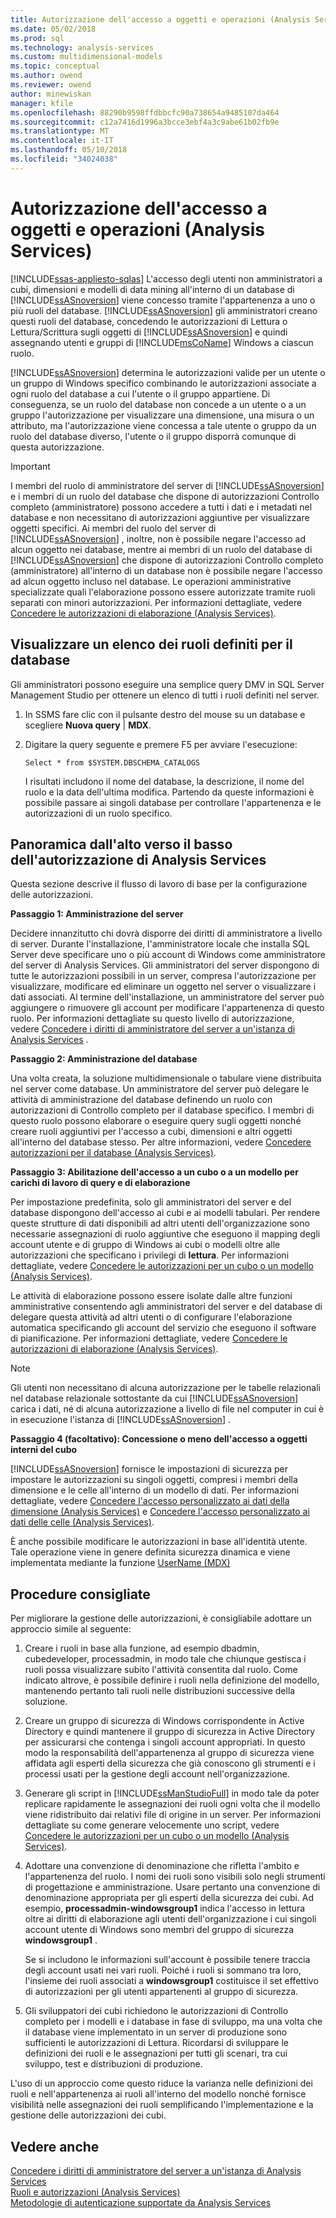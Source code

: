 ```yaml
---
title: Autorizzazione dell'accesso a oggetti e operazioni (Analysis Services) | Documenti Microsoft
ms.date: 05/02/2018
ms.prod: sql
ms.technology: analysis-services
ms.custom: multidimensional-models
ms.topic: conceptual
ms.author: owend
ms.reviewer: owend
author: minewiskan
manager: kfile
ms.openlocfilehash: 88290b9598ffdbbcfc90a738654a9485107da464
ms.sourcegitcommit: c12a7416d1996a3bcce3ebf4a3c9abe61b02fb9e
ms.translationtype: MT
ms.contentlocale: it-IT
ms.lasthandoff: 05/10/2018
ms.locfileid: "34024038"
---
```

# <a name="authorizing-access-to-objects-and-operations-analysis-services"></a>Autorizzazione dell'accesso a oggetti e operazioni (Analysis Services)
[!INCLUDE[ssas-appliesto-sqlas](../../includes/ssas-appliesto-sqlas.md)]
  L'accesso degli utenti non amministratori a cubi, dimensioni e modelli di data mining all'interno di un database di [!INCLUDE[ssASnoversion](../../includes/ssasnoversion-md.md)] viene concesso tramite l'appartenenza a uno o più ruoli del database. [!INCLUDE[ssASnoversion](../../includes/ssasnoversion-md.md)] gli amministratori creano questi ruoli del database, concedendo le autorizzazioni di Lettura o Lettura/Scrittura sugli oggetti di [!INCLUDE[ssASnoversion](../../includes/ssasnoversion-md.md)] e quindi assegnando utenti e gruppi di [!INCLUDE[msCoName](../../includes/msconame-md.md)] Windows a ciascun ruolo.  
  
 [!INCLUDE[ssASnoversion](../../includes/ssasnoversion-md.md)] determina le autorizzazioni valide per un utente o un gruppo di Windows specifico combinando le autorizzazioni associate a ogni ruolo del database a cui l'utente o il gruppo appartiene. Di conseguenza, se un ruolo del database non concede a un utente o a un gruppo l'autorizzazione per visualizzare una dimensione, una misura o un attributo, ma l'autorizzazione viene concessa a tale utente o gruppo da un ruolo del database diverso, l'utente o il gruppo disporrà comunque di questa autorizzazione.  
  
> [!IMPORTANT]  
>  I membri del ruolo di amministratore del server di [!INCLUDE[ssASnoversion](../../includes/ssasnoversion-md.md)] e i membri di un ruolo del database che dispone di autorizzazioni Controllo completo (amministratore) possono accedere a tutti i dati e i metadati nel database e non necessitano di autorizzazioni aggiuntive per visualizzare oggetti specifici. Ai membri del ruolo del server di [!INCLUDE[ssASnoversion](../../includes/ssasnoversion-md.md)] , inoltre, non è possibile negare l'accesso ad alcun oggetto nei database, mentre ai membri di un ruolo del database di [!INCLUDE[ssASnoversion](../../includes/ssasnoversion-md.md)] che dispone di autorizzazioni Controllo completo (amministratore) all'interno di un database non è possibile negare l'accesso ad alcun oggetto incluso nel database. Le operazioni amministrative specializzate quali l'elaborazione possono essere autorizzate tramite ruoli separati con minori autorizzazioni. Per informazioni dettagliate, vedere [Concedere le autorizzazioni di elaborazione &#40;Analysis Services&#41;](../../analysis-services/multidimensional-models/grant-process-permissions-analysis-services.md).  
  
## <a name="list-roles-defined-for-your-database"></a>Visualizzare un elenco dei ruoli definiti per il database  
 Gli amministratori possono eseguire una semplice query DMV in SQL Server Management Studio per ottenere un elenco di tutti i ruoli definiti nel server.  
  
1.  In SSMS fare clic con il pulsante destro del mouse su un database e scegliere **Nuova query** | **MDX**.  
  
2.  Digitare la query seguente e premere F5 per avviare l'esecuzione:  
  
    ```  
    Select * from $SYSTEM.DBSCHEMA_CATALOGS  
    ```  
  
     I risultati includono il nome del database, la descrizione, il nome del ruolo e la data dell'ultima modifica. Partendo da queste informazioni è possibile passare ai singoli database per controllare l'appartenenza e le autorizzazioni di un ruolo specifico.  
  
## <a name="top-down-overview-of-analysis-services-authorization"></a>Panoramica dall'alto verso il basso dell'autorizzazione di Analysis Services  
 Questa sezione descrive il flusso di lavoro di base per la configurazione delle autorizzazioni.  
  
 **Passaggio 1: Amministrazione del server**  
  
 Decidere innanzitutto chi dovrà disporre dei diritti di amministratore a livello di server. Durante l'installazione, l'amministratore locale che installa SQL Server deve specificare uno o più account di Windows come amministratore del server di Analysis Services. Gli amministratori del server dispongono di tutte le autorizzazioni possibili in un server, compresa l'autorizzazione per visualizzare, modificare ed eliminare un oggetto nel server o visualizzare i dati associati. Al termine dell'installazione, un amministratore del server può aggiungere o rimuovere gli account per modificare l'appartenenza di questo ruolo. Per informazioni dettagliate su questo livello di autorizzazione, vedere [Concedere i diritti di amministratore del server a un'istanza di Analysis Services](../../analysis-services/instances/grant-server-admin-rights-to-an-analysis-services-instance.md) .  
  
 **Passaggio 2: Amministrazione del database**  
  
 Una volta creata, la soluzione multidimensionale o tabulare viene distribuita nel server come database. Un amministratore del server può delegare le attività di amministrazione del database definendo un ruolo con autorizzazioni di Controllo completo per il database specifico. I membri di questo ruolo possono elaborare o eseguire query sugli oggetti nonché creare ruoli aggiuntivi per l'accesso a cubi, dimensioni e altri oggetti all'interno del database stesso. Per altre informazioni, vedere [Concedere autorizzazioni per il database &#40;Analysis Services&#41;](../../analysis-services/multidimensional-models/grant-database-permissions-analysis-services.md).  
  
 **Passaggio 3: Abilitazione dell'accesso a un cubo o a un modello per carichi di lavoro di query e di elaborazione**  
  
 Per impostazione predefinita, solo gli amministratori del server e del database dispongono dell'accesso ai cubi e ai modelli tabulari. Per rendere queste strutture di dati disponibili ad altri utenti dell'organizzazione sono necessarie assegnazioni di ruolo aggiuntive che eseguono il mapping degli account utente e di gruppo di Windows ai cubi o modelli oltre alle autorizzazioni che specificano i privilegi di **lettura**. Per informazioni dettagliate, vedere [Concedere le autorizzazioni per un cubo o un modello &#40;Analysis Services&#41;](../../analysis-services/multidimensional-models/grant-cube-or-model-permissions-analysis-services.md).  
  
 Le attività di elaborazione possono essere isolate dalle altre funzioni amministrative consentendo agli amministratori del server e del database di delegare questa attività ad altri utenti o di configurare l'elaborazione automatica specificando gli account del servizio che eseguono il software di pianificazione. Per informazioni dettagliate, vedere [Concedere le autorizzazioni di elaborazione &#40;Analysis Services&#41;](../../analysis-services/multidimensional-models/grant-process-permissions-analysis-services.md).  
  
> [!NOTE]  
>  Gli utenti non necessitano di alcuna autorizzazione per le tabelle relazionali nel database relazionale sottostante da cui [!INCLUDE[ssASnoversion](../../includes/ssasnoversion-md.md)] carica i dati, né di alcuna autorizzazione a livello di file nel computer in cui è in esecuzione l'istanza di [!INCLUDE[ssASnoversion](../../includes/ssasnoversion-md.md)] .  
  
 **Passaggio 4 (facoltativo): Concessione o meno dell'accesso a oggetti interni del cubo**  
  
 [!INCLUDE[ssASnoversion](../../includes/ssasnoversion-md.md)] fornisce le impostazioni di sicurezza per impostare le autorizzazioni su singoli oggetti, compresi i membri della dimensione e le celle all'interno di un modello di dati. Per informazioni dettagliate, vedere [Concedere l'accesso personalizzato ai dati della dimensione &#40;Analysis Services&#41;](../../analysis-services/multidimensional-models/grant-custom-access-to-dimension-data-analysis-services.md) e [Concedere l'accesso personalizzato ai dati delle celle &#40;Analysis Services&#41;](../../analysis-services/multidimensional-models/grant-custom-access-to-cell-data-analysis-services.md).  
  
 È anche possibile modificare le autorizzazioni in base all'identità utente. Tale operazione viene in genere definita sicurezza dinamica e viene implementata mediante la funzione [UserName &#40;MDX&#41;](../../mdx/username-mdx.md)  
  
## <a name="best-practices"></a>Procedure consigliate  
 Per migliorare la gestione delle autorizzazioni, è consigliabile adottare un approccio simile al seguente:  
  
1.  Creare i ruoli in base alla funzione, ad esempio dbadmin, cubedeveloper, processadmin, in modo tale che chiunque gestisca i ruoli possa visualizzare subito l'attività consentita dal ruolo. Come indicato altrove, è possibile definire i ruoli nella definizione del modello, mantenendo pertanto tali ruoli nelle distribuzioni successive della soluzione.  
  
2.  Creare un gruppo di sicurezza di Windows corrispondente in Active Directory e quindi mantenere il gruppo di sicurezza in Active Directory per assicurarsi che contenga i singoli account appropriati. In questo modo la responsabilità dell'appartenenza al gruppo di sicurezza viene affidata agli esperti della sicurezza che già conoscono gli strumenti e i processi usati per la gestione degli account nell'organizzazione.  
  
3.  Generare gli script in [!INCLUDE[ssManStudioFull](../../includes/ssmanstudiofull-md.md)] in modo tale da poter replicare rapidamente le assegnazioni dei ruoli ogni volta che il modello viene ridistribuito dai relativi file di origine in un server. Per informazioni dettagliate su come generare velocemente uno script, vedere [Concedere le autorizzazioni per un cubo o un modello &#40;Analysis Services&#41;](../../analysis-services/multidimensional-models/grant-cube-or-model-permissions-analysis-services.md).  
  
4.  Adottare una convenzione di denominazione che rifletta l'ambito e l'appartenenza del ruolo. I nomi dei ruoli sono visibili solo negli strumenti di progettazione e amministrazione. Usare pertanto una convenzione di denominazione appropriata per gli esperti della sicurezza dei cubi. Ad esempio, **processadmin-windowsgroup1** indica l'accesso in lettura oltre ai diritti di elaborazione agli utenti dell'organizzazione i cui singoli account utente di Windows sono membri del gruppo di sicurezza **windowsgroup1** .  
  
     Se si includono le informazioni sull'account è possibile tenere traccia degli account usati nei vari ruoli. Poiché i ruoli si sommano tra loro, l'insieme dei ruoli associati a **windowsgroup1** costituisce il set effettivo di autorizzazioni per gli utenti appartenenti al gruppo di sicurezza.  
  
5.  Gli sviluppatori dei cubi richiedono le autorizzazioni di Controllo completo per i modelli e i database in fase di sviluppo, ma una volta che il database viene implementato in un server di produzione sono sufficienti le autorizzazioni di Lettura. Ricordarsi di sviluppare le definizioni dei ruoli e le assegnazioni per tutti gli scenari, tra cui sviluppo, test e distribuzioni di produzione.  
  
 L'uso di un approccio come questo riduce la varianza nelle definizioni dei ruoli e nell'appartenenza ai ruoli all'interno del modello nonché fornisce visibilità nelle assegnazioni dei ruoli semplificando l'implementazione e la gestione delle autorizzazioni dei cubi.  
  
## <a name="see-also"></a>Vedere anche  
 [Concedere i diritti di amministratore del server a un'istanza di Analysis Services](../../analysis-services/instances/grant-server-admin-rights-to-an-analysis-services-instance.md)   
 [Ruoli e autorizzazioni &#40;Analysis Services&#41;](../../analysis-services/multidimensional-models/roles-and-permissions-analysis-services.md)   
 [Metodologie di autenticazione supportate da Analysis Services](../../analysis-services/instances/authentication-methodologies-supported-by-analysis-services.md)  
  
  
